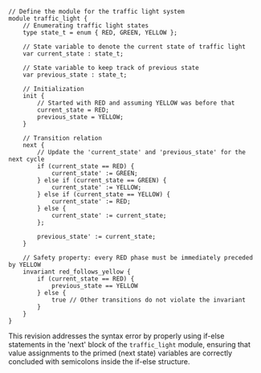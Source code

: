 ```uclid
// Define the module for the traffic light system
module traffic_light {
    // Enumerating traffic light states
    type state_t = enum { RED, GREEN, YELLOW };

    // State variable to denote the current state of traffic light
    var current_state : state_t;

    // State variable to keep track of previous state
    var previous_state : state_t;

    // Initialization
    init {
        // Started with RED and assuming YELLOW was before that
        current_state = RED;
        previous_state = YELLOW;
    }

    // Transition relation
    next {
        // Update the 'current_state' and 'previous_state' for the next cycle
        if (current_state == RED) {
            current_state' := GREEN;
        } else if (current_state == GREEN) {
            current_state' := YELLOW;
        } else if (current_state == YELLOW) {
            current_state' := RED;
        } else {
            current_state' := current_state;
        };

        previous_state' := current_state;
    }

    // Safety property: every RED phase must be immediately preceded by YELLOW
    invariant red_follows_yellow {
        if (current_state == RED) {
            previous_state == YELLOW
        } else {
            true // Other transitions do not violate the invariant
        }
    }
}
```
This revision addresses the syntax error by properly using if-else statements in the 'next' block of the `traffic_light` module, ensuring that value assignments to the primed (next state) variables are correctly concluded with semicolons inside the if-else structure.